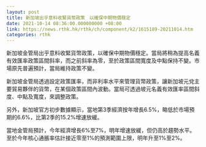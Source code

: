 ```yaml
---
layout: post
title: 新加坡出乎意料收緊貨幣政策　以確保中期物價穩定
date: 2021-10-14 08:36:00.000000000 +08:00
link: https://news.rthk.hk/rthk/ch/component/k2/1615189-20211014.htm
categories: rthk
---
```


新加坡金管局出乎意料收緊貨幣政策，以確保中期物價穩定。當局將稍為提高名義有效匯率政策區間斜率，而之前斜率為零，至於政策區間寬度及中點保持不變。市場原先普遍預計，當局維持政策不變。

新加坡金管局透過設定政策匯率，而非利率水平來管理貨幣政策，讓新加坡元兌主要貿易夥伴的貨幣，在某個政策區間內波動。當局可透過坡元名義有效匯率區間斜度、中點及寬度，來調整政策。

另外，新加坡官方初步數據顯示，當地第3季經濟按年增長6.5%，略低於市場預期的6.6%，比第2季的15.2%增速放緩。

當地金管局預計，今年經濟增長6%至7%，明年增速放緩，但仍高於趨勢水平。至於今年核心通脹率估計接近零至1%的預測範圍上限，明年升至1%至2%。
